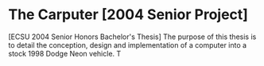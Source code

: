 # The Carputer [2004 Senior Project]
[ECSU 2004 Senior Honors Bachelor's Thesis] The purpose of this thesis is to detail the conception, design and implementation of a computer into a stock 1998 Dodge Neon vehicle. T
